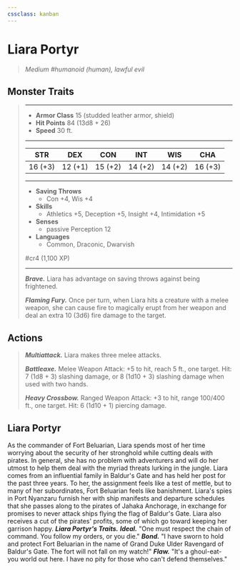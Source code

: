 ```yaml
---
cssclass: kanban
---
```


# Liara Portyr
>*Medium #humanoid (human), lawful evil*
## Monster Traits
>___
>- **Armor Class** 15 (studded leather armor, shield)
>- **Hit Points** 84 (13d8 + 26)
>- **Speed** 30 ft.
>___
>|STR|DEX|CON|INT|WIS|CHA|
>|:---:|:---:|:---:|:---:|:---:|:---:|
>|16 (+3)|12 (+1)|15 (+2)|14 (+2)|14 (+2)|16 (+3)|
>___
>- **Saving Throws**
>	 - Con +4, Wis +4
>- **Skills**
>	 - Athletics +5, Deception +5, Insight +4, Intimidation +5
>- **Senses**
>	 - passive Perception 12
>- **Languages**
>	 - Common, Draconic, Dwarvish
>
> #cr4 (1,100 XP)
>___
>***Brave.*** Liara has advantage on saving throws against being frightened.  
>
>***Flaming Fury.*** Once per turn, when Liara hits a creature with a melee weapon, she can cause fire to magically erupt from her weapon and deal an extra 10 (3d6) fire damage to the target.  
>
## Actions
>***Multiattack.*** Liara makes three melee attacks.  
>
>***Battleaxe.*** Melee Weapon Attack: +5 to hit, reach 5 ft., one target. Hit: 7 (1d8 + 3) slashing damage, or 8 (1d10 + 3) slashing damage when used with two hands.  
>
>***Heavy Crossbow.*** Ranged Weapon Attack: +3 to hit, range 100/400 ft., one target. Hit: 6 (1d10 + 1) piercing damage.
## Liara Portyr
As the commander of Fort Beluarian, Liara spends most of her time worrying about the security of her stronghold while cutting deals with pirates. In general, she has no problem with adventurers and will do her utmost to help them deal with the myriad threats lurking in the jungle.
Liara comes from an influential family in Baldur's Gate and has held her post for the past three years. To her, the assignment feels like a test of mettle, but to many of her subordinates, Fort Beluarian feels like banishment. Liara's spies in Port Nyanzaru furnish her with ship manifests and departure schedules that she passes along to the pirates of Jahaka Anchorage, in exchange for promises to never attack ships flying the flag of Baldur's Gate. Liara also receives a cut of the pirates' profits, some of which go toward keeping her garrison happy.
***Liara Portyr's Traits.*** ***Ideal.*** "One must respect the chain of command. You follow my orders, or you die."
***Bond.*** "I have sworn to hold and protect Fort Beluarian in the name of Grand Duke Ulder Ravengard of Baldur's Gate. The fort will not fall on my watch!"
***Flaw.*** "It's a ghoul-eat-you world out here. I have no pity for those who can't defend themselves."